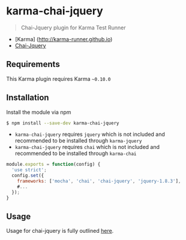 # karma-chai-jquery
> Chai-Jquery plugin for Karma Test Runner

  * [Karma] (http://karma-runner.github.io)
  * [Chai-Jquery](https://github.com/chaijs/chai-jquery)

## Requirements

This Karma plugin requires Karma `~0.10.0`

## Installation

Install the module via npm

```sh
$ npm install --save-dev karma-chai-jquery
```
- `karma-chai-jquery` requires `jquery` which is not included and recommended to be installed through `karma-jquery`
- `karma-chai-jquery` requires `chai` which is not included and recommended to be installed through `karma-chai` 

```js
module.exports = function(config) {
  'use strict';
  config.set({
    frameworks: ['mocha', 'chai', 'chai-jquery', 'jquery-1.8.3'],
    #...
  });
}
```

Usage
-----

Usage for chai-jquery is fully outlined [here](https://github.com/chaijs/chai-jquery).
